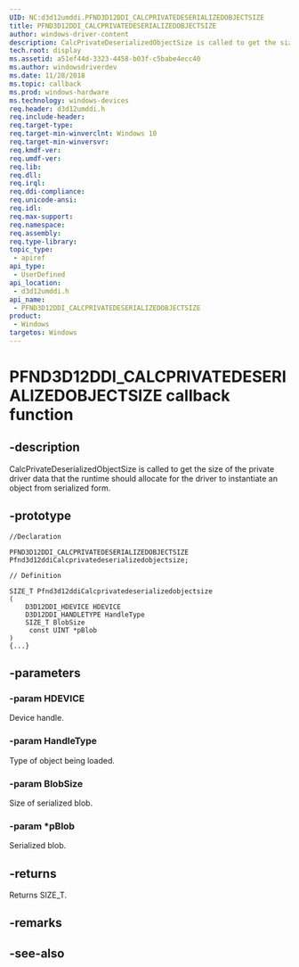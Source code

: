 ```yaml
---
UID: NC:d3d12umddi.PFND3D12DDI_CALCPRIVATEDESERIALIZEDOBJECTSIZE
title: PFND3D12DDI_CALCPRIVATEDESERIALIZEDOBJECTSIZE
author: windows-driver-content
description: CalcPrivateDeserializedObjectSize is called to get the size of the private driver data that the runtime should allocate for the driver to instantiate an object from serialized form.
tech.root: display
ms.assetid: a51ef44d-3323-4458-b03f-c5babe4ecc40
ms.author: windowsdriverdev
ms.date: 11/28/2018
ms.topic: callback
ms.prod: windows-hardware
ms.technology: windows-devices
req.header: d3d12umddi.h
req.include-header:
req.target-type:
req.target-min-winverclnt: Windows 10
req.target-min-winversvr:
req.kmdf-ver:
req.umdf-ver:
req.lib:
req.dll:
req.irql: 
req.ddi-compliance:
req.unicode-ansi:
req.idl:
req.max-support:
req.namespace:
req.assembly:
req.type-library: 
topic_type: 
 - apiref
api_type: 
 - UserDefined
api_location: 
 - d3d12umddi.h
api_name: 
 - PFND3D12DDI_CALCPRIVATEDESERIALIZEDOBJECTSIZE
product: 
 - Windows
targetos: Windows
---
```


# PFND3D12DDI_CALCPRIVATEDESERIALIZEDOBJECTSIZE callback function

## -description

CalcPrivateDeserializedObjectSize is called to get the size of the private driver data that the runtime should allocate for the driver to instantiate an object from serialized form.

## -prototype

```
//Declaration

PFND3D12DDI_CALCPRIVATEDESERIALIZEDOBJECTSIZE Pfnd3d12ddiCalcprivatedeserializedobjectsize; 

// Definition

SIZE_T Pfnd3d12ddiCalcprivatedeserializedobjectsize 
(
	D3D12DDI_HDEVICE HDEVICE
	D3D12DDI_HANDLETYPE HandleType
	SIZE_T BlobSize
	 const UINT *pBlob
)
{...}

```

## -parameters

### -param HDEVICE

Device handle.

### -param HandleType

Type of object being loaded.

### -param BlobSize

Size of serialized blob.

### -param *pBlob

Serialized blob.

## -returns

Returns SIZE_T.

## -remarks


## -see-also